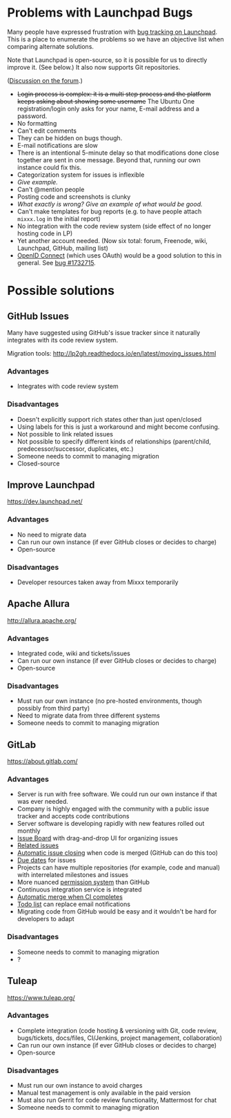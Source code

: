 # Problems with Launchpad Bugs

Many people have expressed frustration with [bug tracking on
Launchpad](https://bugs.launchpad.net/mixxx). This is a place to
enumerate the problems so we have an objective list when comparing
alternate solutions.

Note that Launchpad is open-source, so it is possible for us to directly
improve it. (See below.) It also now supports Git repositories.

([Discussion on the
forum](https://mixxx.org/forums/viewtopic.php?f=1&t=9425).)

  - ~~Login process is complex: it is a multi step process and the
    platform keeps asking about showing some username~~ The Ubuntu One
    registration/login only asks for your name, E-mail address and a
    password.
  - No formatting
  - Can't edit comments
  - They can be hidden on bugs though.
  - E-mail notifications are slow
  - There is an intentional 5-minute delay so that modifications done
    close together are sent in one message. Beyond that, running our own
    instance could fix this.
  - Categorization system for issues is inflexible
  - *Give example.*
  - Can't @mention people
  - Posting code and screenshots is clunky
  - *What exactly is wrong? Give an example of what would be good.*
  - Can't make templates for bug reports (e.g. to have people attach
    `mixxx.log` in the initial report)
  - No integration with the code review system (side effect of no longer
    hosting code in LP)
  - Yet another account needed. (Now six total: forum, Freenode, wiki,
    Launchpad, GitHub, mailing list)
  - [OpenID Connect](http://openid.net/connect/faq/) (which uses OAuth)
    would be a good solution to this in general. See [bug
    \#1732715](https://bugs.launchpad.net/mixxx/+bug/1732715).

# Possible solutions

## GitHub Issues

Many have suggested using GitHub's issue tracker since it naturally
integrates with its code review system.

Migration tools:
<http://lp2gh.readthedocs.io/en/latest/moving_issues.html>

### Advantages

  - Integrates with code review system

### Disadvantages

  - Doesn't explicitly support rich states other than just open/closed
  - Using labels for this is just a workaround and might become
    confusing. 
  - Not possible to link related issues
  - Not possible to specify different kinds of relationships
    (parent/child, predecessor/successor, duplicates, etc.)
  - Someone needs to commit to managing migration
  - Closed-source

## Improve Launchpad

<https://dev.launchpad.net/>

### Advantages

  - No need to migrate data
  - Can run our own instance (if ever GitHub closes or decides to
    charge)
  - Open-source

### Disadvantages

  - Developer resources taken away from Mixxx temporarily

## Apache Allura

<http://allura.apache.org/>

### Advantages

  - Integrated code, wiki and tickets/issues
  - Can run our own instance (if ever GitHub closes or decides to
    charge)
  - Open-source

### Disadvantages

  - Must run our own instance (no pre-hosted environments, though
    possibly from third party)
  - Need to migrate data from three different systems
  - Someone needs to commit to managing migration

## GitLab

<https://about.gitlab.com/>

### Advantages

  - Server is run with free software. We could run our own instance if
    that was ever needed.
  - Company is highly engaged with the community with a public issue
    tracker and accepts code contributions
  - Server software is developing rapidly with new features rolled out
    monthly
  - [Issue Board](https://about.gitlab.com/features/issueboard/) with
    drag-and-drop UI for organizing issues
  - [Related
    issues](https://docs.gitlab.com/ee/user/project/issues/related_issues.html)
  - [Automatic issue
    closing](https://docs.gitlab.com/ee/user/project/issues/automatic_issue_closing.html)
    when code is merged (GitHub can do this too)
  - [Due
    dates](https://docs.gitlab.com/ee/user/project/issues/due_dates.html)
    for issues
  - Projects can have multiple repositories (for example, code and
    manual) with interrelated milestones and issues
  - More nuanced [permission
    system](https://docs.gitlab.com/ee/user/permissions.html) than
    GitHub
  - Continuous integration service is integrated
  - [Automatic merge when CI
    completes](https://docs.gitlab.com/ee/user/project/merge_requests/merge_when_pipeline_succeeds.html)
  - [Todo list](https://docs.gitlab.com/ee/workflow/todos.html) can
    replace email notifications
  - Migrating code from GitHub would be easy and it wouldn't be hard for
    developers to adapt

### Disadvantages

  - Someone needs to commit to managing migration
  - ?

## Tuleap

<https://www.tuleap.org/>

### Advantages

  - Complete integration (code hosting & versioning with Git, code
    review, bugs/tickets, docs/files, CI/Jenkins, project management,
    collaboration)
  - Can run our own instance (if ever GitHub closes or decides to
    charge)
  - Open-source

### Disadvantages

  - Must run our own instance to avoid charges
  - Manual test management is only available in the paid version
  - Must also run Gerrit for code review functionality, Mattermost for
    chat
  - Someone needs to commit to managing migration
